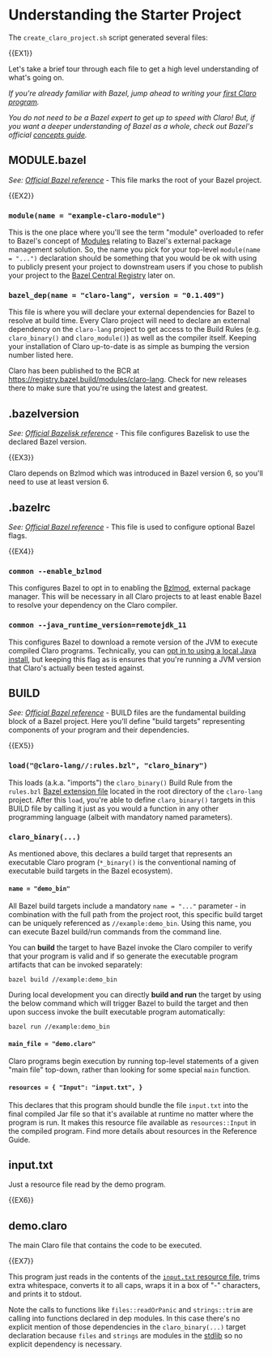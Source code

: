 # Understanding the Starter Project

The `create_claro_project.sh` script generated several files: 

{{EX1}}

Let's take a brief tour through each file to get a high level understanding of what's going on.

_If you're already familiar with Bazel, jump ahead to writing your 
[first Claro program](../first_program/first_program.tmpl.md)._


<div class="warning">
<i>You do not need to be a Bazel expert to get up to speed with Claro! But, if you want a deeper understanding of Bazel as
a whole, check out Bazel's official 
<a href="https://bazel.build/concepts/build-ref" target="_blank">concepts guide</a>.</i>
</div>

## MODULE.bazel
_See: <a href="https://bazel.build/rules/lib/globals/module" target="_blank">Official Bazel reference</a>_ - This file 
marks the root of your Bazel project.

{{EX2}}

### `module(name = "example-claro-module")`

This is the one place where you'll see the term "module" overloaded to refer to Bazel's concept of 
<a href="https://bazel.build/external/module" target="_blank">Modules</a> relating to Bazel's external package 
management solution. So, the name you pick for your top-level `module(name = "...")` declaration should be something 
that you would be ok with using to publicly present your project to downstream users if you chose to publish your 
project to the <a href="https://registry.bazel.build/" target="_blank">Bazel Central Registry</a> later on.

### `bazel_dep(name = "claro-lang", version = "0.1.409")`

This file is where you will declare your external dependencies for Bazel to resolve at build time. Every Claro project 
will need to declare an external dependency on the `claro-lang` project to get access to the Build Rules (e.g. 
`claro_binary()` and `claro_module()`) as well as the compiler itself. Keeping your installation of Claro up-to-date is
as simple as bumping the version number listed here.

Claro has been published to the BCR at
<a href="https://registry.bazel.build/modules/claro-lang" target="_blank">https://registry.bazel.build/modules/claro-lang</a>.
Check for new releases there to make sure that you're using the latest and greatest.

## .bazelversion
_See: <a href="https://github.com/bazelbuild/bazelisk?tab=readme-ov-file#how-does-bazelisk-know-which-bazel-version-to-run" target="_blank">
Official Bazelisk reference</a>_ - This file configures Bazelisk to use the declared Bazel version.

{{EX3}}

Claro depends on Bzlmod which was introduced in Bazel version 6, so you'll need to use at least version 6.

## .bazelrc

_See: <a href="https://bazel.build/run/bazelrc" target="_blank">Official Bazel reference</a>_ - This file is used to 
configure optional Bazel flags.

{{EX4}}

### `common --enable_bzlmod`

This configures Bazel to opt in to enabling the
<a href="https://bazel.build/external/overview#bzlmod" target="_blank">Bzlmod</a>, external package manager. This will 
be necessary in all Claro projects to at least enable Bazel to resolve your dependency on the Claro compiler. 

### `common --java_runtime_version=remotejdk_11`

This configures Bazel to download a remote version of the JVM to execute compiled Claro programs. Technically, you can
<a href="https://bazel.build/docs/bazel-and-java#compile-using-jdk" target="_blank">opt in to using a local Java install</a>,
but keeping this flag as is ensures that you're running a JVM version that Claro's actually been tested against.

## BUILD

_See: <a href="https://bazel.build/build/style-guide" target="_blank">Official Bazel reference</a>_ - BUILD files are
the fundamental building block of a Bazel project. Here you'll define "build targets" representing components of your
program and their dependencies.

{{EX5}}

### `load("@claro-lang//:rules.bzl", "claro_binary")`

This loads (a.k.a. "imports") the `claro_binary()` Build Rule from the `rules.bzl` 
<a href="https://bazel.build/extending/concepts" target="_blank">Bazel extension file</a> located in the root directory
of the `claro-lang` project. After this `load`, you're able to define `claro_binary()` targets in this BUILD file by
calling it just as you would a function in any other programming language (albeit with mandatory named parameters).

### `claro_binary(...)`

As mentioned above, this declares a build target that represents an executable Claro program (`*_binary()` is the
conventional naming of executable build targets in the Bazel ecosystem). 

#### `name = "demo_bin"`

All Bazel build targets include a mandatory `name = "..."` parameter - in combination with the full path from the 
project root, this specific build target can be uniquely referenced as `//example:demo_bin`. Using this name, you can
execute Bazel build/run commands from the command line. 

You can **build** the target to have Bazel invoke the Claro compiler to verify that your program is valid and if so 
generate the executable program artifacts that can be invoked separately:
```
bazel build //example:demo_bin
```

During local development you can directly **build and run** the target by using the below command which will trigger
Bazel to build the target and then upon success invoke the built executable program automatically: 
```
bazel run //example:demo_bin
```

#### `main_file = "demo.claro"`

Claro programs begin execution by running top-level statements of a given "main file" top-down, rather than looking for
some special `main` function.

#### `resources = { "Input": "input.txt", }`

This declares that this program should bundle the file `input.txt` into the final compiled Jar file so that it's 
available at runtime no matter where the program is run. It makes this resource file available as `resources::Input` in
the compiled program. Find more details about resources in the Reference Guide.

## input.txt

Just a resource file read by the demo program.

{{EX6}}

## demo.claro

The main Claro file that contains the code to be executed. 

{{EX7}}

This program just reads in the contents of the [`input.txt` resource file](#resources---input-inputtxt-), trims extra
whitespace, converts it to all caps, wraps it in a box of "-" characters, and prints it to stdout. 

Note the calls to functions like `files::readOrPanic` and `strings::trim` are calling into functions declared in dep
modules. In this case there's no explicit mention of those dependencies in the `claro_binary(...)` target declaration
because `files` and `strings` are modules in the 
<a href="https://github.com/JasonSteving99/claro-lang/tree/main/stdlib" target="_blank">stdlib</a> so no explicit 
dependency is necessary.